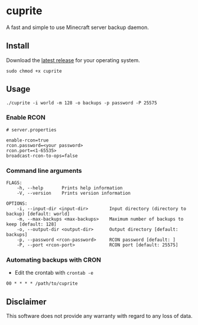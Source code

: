 # cuprite

A fast and simple to use Minecraft server backup daemon.

## Install

Download the [latest release]() for your operating system.

```shell
sudo chmod +x cuprite
```

## Usage

```shell
./cuprite -i world -m 128 -o backups -p password -P 25575
```

### Enable RCON

```
# server.properties

enable-rcon=true
rcon.password=<your password>
rcon.port=<1-65535>
broadcast-rcon-to-ops=false
```

### Command line arguments

```
FLAGS:
    -h, --help       Prints help information
    -V, --version    Prints version information

OPTIONS:
    -i, --input-dir <input-dir>        Input directory (directory to backup) [default: world]
    -m, --max-backups <max-backups>    Maximum number of backups to keep [default: 128]
    -o, --output-dir <output-dir>      Output directory [default: backups]
    -p, --password <rcon-password>     RCON password [default: ]
    -P, --port <rcon-port>             RCON port [default: 25575]
```

### Automating backups with CRON

- Edit the crontab with `crontab -e`

```
00 * * * * /path/to/cuprite
```

## Disclaimer

This software does not provide any warranty with regard to any loss of data.
